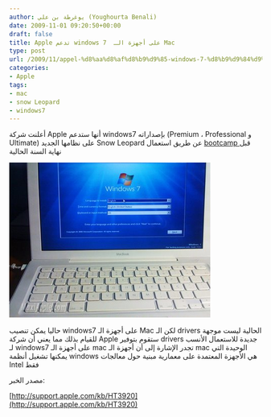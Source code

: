 ```yaml
---
author: يوغرطة بن علي (Youghourta Benali)
date: 2009-11-01 09:20:50+00:00
draft: false
title: Apple تدعم windows 7  على أجهزة الـ Mac
type: post
url: /2009/11/appel-%d8%aa%d8%af%d8%b9%d9%85-windows-7-%d8%b9%d9%84%d9%89-%d8%a3%d8%ac%d9%87%d8%b2%d8%a9-%d8%a7%d9%84%d9%80-mac/
categories:
- Apple
tags:
- mac
- snow Leopard
- windows7
---
```


أعلنت شركة Apple أنها ستدعم windows7 بإصداراته (Premium ، Professional و Ultimate) على نظامها الجديد Snow Leopard عن طريق استعمال [ bootcamp ](http://www.apple.com/support/bootcamp)قبل نهاية السنة الحالية

![windows_7_macbook](windows_7_macbook.jpg)

حاليا يمكن تنصيب windows7    على أجهزة الـ Mac  لكن  الـ drivers  الحالية   ليست  موجهة للقيام بذلك  مما يعني أن شركة Apple  ستقوم بتوفير drivers  جديدة  للاستعمال الأنسب لـ windows7  على أجهزة الـ mac
تجدر الإشارة إلى أن  أجهزة الـ mac  الوحيدة التي يمكنها تشغيل أنظمة windows  هي الأجهزة المعتمدة على معمارية مبنية حول معالجات  Intel  فقط

مصدر الخبر:

[http://support.apple.com/kb/HT3920](http://support.apple.com/kb/HT3920)
